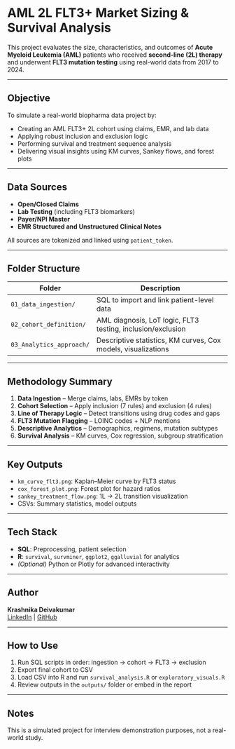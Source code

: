 
# AML 2L FLT3+ Market Sizing & Survival Analysis

This project evaluates the size, characteristics, and outcomes of **Acute Myeloid Leukemia (AML)** patients who received **second-line (2L) therapy** and underwent **FLT3 mutation testing** using real-world data from 2017 to 2024.

---

## Objective

To simulate a real-world biopharma data project by:
- Creating an AML FLT3+ 2L cohort using claims, EMR, and lab data
- Applying robust inclusion and exclusion logic
- Performing survival and treatment sequence analysis
- Delivering visual insights using KM curves, Sankey flows, and forest plots

---

## Data Sources

- **Open/Closed Claims**
- **Lab Testing** (including FLT3 biomarkers)
- **Payer/NPI Master**
- **EMR Structured and Unstructured Clinical Notes**

All sources are tokenized and linked using `patient_token`.

---

## Folder Structure

| Folder | Description |
|--------|-------------|
| `01_data_ingestion/` | SQL to import and link patient-level data |
| `02_cohort_definition/` | AML diagnosis, LoT logic, FLT3 testing, inclusion/exclusion |
| `03_Analytics_approach/` | Descriptive statistics, KM curves, Cox models, visualizations |

---

## Methodology Summary

1. **Data Ingestion** – Merge claims, labs, EMRs by token
2. **Cohort Selection** – Apply inclusion (7 rules) and exclusion (4 rules)
3. **Line of Therapy Logic** – Detect transitions using drug codes and gaps
4. **FLT3 Mutation Flagging** – LOINC codes + NLP mentions
5. **Descriptive Analytics** – Demographics, regimens, mutation subtypes
6. **Survival Analysis** – KM curves, Cox regression, subgroup stratification

---

## Key Outputs

- `km_curve_flt3.png`: Kaplan–Meier curve by FLT3 status
- `cox_forest_plot.png`: Forest plot for hazard ratios
- `sankey_treatment_flow.png`: 1L → 2L transition visualization
- CSVs: Summary statistics, model outputs

---

## Tech Stack

- **SQL**: Preprocessing, patient selection
- **R**: `survival`, `survminer`, `ggplot2`, `ggalluvial` for analytics
- *(Optional)* Python or Plotly for advanced interactivity

---

## Author

**Krashnika Deivakumar**  
[LinkedIn](https://www.linkedin.com/in/krashnika-deivakumar/) | [GitHub](https://github.com/Krashnika-Deivakumar)

---

## How to Use

1. Run SQL scripts in order: ingestion → cohort → FLT3 → exclusion
2. Export final cohort to CSV
3. Load CSV into R and run `survival_analysis.R` or `exploratory_visuals.R`
4. Review outputs in the `outputs/` folder or embed in the report

---

## Notes

This is a simulated project for interview demonstration purposes, not a real-world study.
